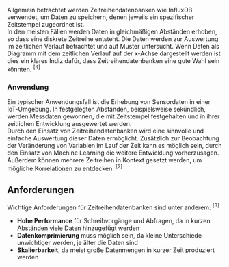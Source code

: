 Allgemein betrachtet werden Zeitreihendatenbanken wie InfluxDB verwendet, um Daten zu speichern, denen jeweils ein spezifischer Zeitstempel zugeordnet ist.  
In den meisten Fällen werden Daten in gleichmäßigen Abständen erhoben, so dass eine diskrete Zeitreihe entsteht. Die Daten werden zur Auswertung im zeitlichen Verlauf betrachtet und auf Muster untersucht. Wenn Daten als Diagramm mit dem zeitlichen Verlauf auf der x-Achse dargestellt werden ist dies ein klares Indiz dafür, dass Zeitreihendatenbanken eine gute Wahl sein könnten. <sup>\[4\]</sup>

### Anwendung
Ein typischer Anwendungsfall ist die Erhebung von Sensordaten in einer IoT-Umgebung. In festgelegten Abständen, beispielsweise sekündlich, werden Messdaten gewonnen, die mit Zeitstempel festgehalten und in ihrer zeitlichen Entwicklung ausgewertet werden.  
Durch den Einsatz von Zeitreihendatenbanken wird eine sinnvolle und einfache Auswertung dieser Daten ermöglicht. Zusätzlich zur Beobachtung der Veränderung von Variablen im Lauf der Zeit kann es möglich sein, durch den Einsatz von Machine Learning die weitere Entwicklung vorherzusagen. Außerdem können mehrere Zeitreihen in Kontext gesetzt werden, um mögliche Korrelationen zu entdecken. <sup>\[2\]</sup>

## Anforderungen

Wichtige Anforderungen für Zeitreihendatenbanken sind unter anderem: <sup>\[3\]</sup>
- **Hohe Performance** für Schreibvorgänge und Abfragen, da in kurzen Abständen viele Daten hinzugefügt werden
- **Datenkomprimierung** muss möglich sein, da kleine Unterschiede unwichtiger werden, je älter die Daten sind
- **Skalierbarkeit**, da meist große Datenmengen in kurzer Zeit produziert werden
